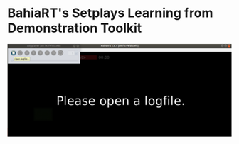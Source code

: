 # BahiaRT's Setplays Learning from Demonstration Toolkit



[RVizOpenFile]: /images/DemoMode-RViz1.png "Open a Game"
[RVizOpenFile]: /images/DemoMode-RViz1.png "Open a Game"

![Open a game file in RoboViz][RVizOpenFile]



